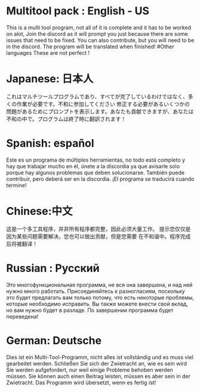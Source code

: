 # Multitool pack : English - US
 This is a multi tool program, not all of it is complete and it has to be worked on alot, Join the discord as it will 
 prompt you just because  there are some issues that need to be fixed. You can also contribute, but you will need to be 
 in the discord.  The program will be translated when finished!
 #Other languages 
 These are not perfect !
# Japanese: 日本人
これはマルチツールプログラムであり、すべてが完了しているわけではなく、多くの作業が必要です。不和に参加してください
 修正する必要があるいくつかの問題があるためにプロンプトを表示します。あなたも貢献できますが、あなたは
 不和の中で。プログラムは終了時に翻訳されます！
# Spanish: español 
Este es un programa de múltiples herramientas, no todo está completo y hay que trabajar mucho en él, únete a la discordia ya que
 avisarle solo porque hay algunos problemas que deben solucionarse. También puede contribuir, pero deberá ser
 en la discordia. ¡El programa se traducirá cuando termine!
# Chinese:中文
这是一个多工具程序，并非所有程序都完整，因此必须大量工作。
 提示您仅仅是因为某些问题需要解决。您也可以做出贡献，但是您需要
 在不和谐中。程序完成后将被翻译！
# Russian : Pусский
Это многофункциональная программа, не вся она завершена, и над ней нужно много работать. Присоединяйтесь к разногласиям, поскольку это будет
 предлагать вам только потому, что есть некоторые проблемы, которые необходимо исправить. Вы также можете внести свой вклад, но вам нужно будет
 в разладе. По завершении программа будет переведена!
# German: Deutsche
Dies ist ein Multi-Tool-Programm, nicht alles ist vollständig und es muss viel gearbeitet werden. Schließen Sie sich der Zwietracht an, wie es sein wird
 Sie werden aufgefordert, nur weil einige Probleme behoben werden müssen. Sie können auch einen Beitrag leisten, müssen es aber sein
 in der Zwietracht. Das Programm wird übersetzt, wenn es fertig ist!
